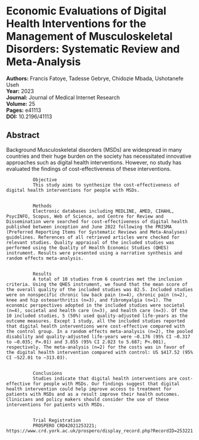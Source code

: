 # Economic Evaluations of Digital Health Interventions for the Management of Musculoskeletal Disorders: Systematic Review and Meta-Analysis

**Authors:** Francis Fatoye, Tadesse Gebrye, Chidozie Mbada, Ushotanefe Useh  
**Year:** 2023  
**Journal:** Journal of Medical Internet Research  
**Volume:** 25  
**Pages:** e41113  
**DOI:** 10.2196/41113  

## Abstract
Background
              Musculoskeletal disorders (MSDs) are widespread in many countries and their huge burden on the society has necessitated innovative approaches such as digital health interventions. However, no study has evaluated the findings of cost-effectiveness of these interventions.
            
            
              Objective
              This study aims to synthesize the cost-effectiveness of digital health interventions for people with MSDs.
            
            
              Methods
              Electronic databases including MEDLINE, AMED, CIHAHL, PsycINFO, Scopus, Web of Science, and Centre for Review and Dissemination were searched for cost-effectiveness of digital health published between inception and June 2022 following the PRISMA (Preferred Reporting Items for Systematic Reviews and Meta-Analyses) guidelines. References of all retrieved articles were checked for relevant studies. Quality appraisal of the included studies was performed using the Quality of Health Economic Studies (QHES) instrument. Results were presented using a narrative synthesis and random effects meta-analysis.
            
            
              Results
              A total of 10 studies from 6 countries met the inclusion criteria. Using the QHES instrument, we found that the mean score of the overall quality of the included studies was 82.5. Included studies were on nonspecific chronic low back pain (n=4), chronic pain (n=2), knee and hip osteoarthritis (n=3), and fibromyalgia (n=1). The economic perspectives adopted in the included studies were societal (n=4), societal and health care (n=3), and health care (n=3). Of the 10 included studies, 5 (50%) used quality-adjusted life-years as the outcome measures. Except 1 study, all the included studies reported that digital health interventions were cost-effective compared with the control group. In a random effects meta-analysis (n=2), the pooled disability and quality-adjusted life-years were –0.176 (95% CI –0.317 to –0.035; P=.01) and 3.855 (95% CI 2.023 to 5.687; P<.001), respectively. The meta-analysis (n=2) for the costs was in favor of the digital health intervention compared with control: US $417.52 (95% CI –522.01 to –313.03).
            
            
              Conclusions
              Studies indicate that digital health interventions are cost-effective for people with MSDs. Our findings suggest that digital health intervention could help improve access to treatment for patients with MSDs and as a result improve their health outcomes. Clinicians and policy makers should consider the use of these interventions for patients with MSDs.
            
            
              Trial Registration
              PROSPERO CRD42021253221; https://www.crd.york.ac.uk/prospero/display_record.php?RecordID=253221

